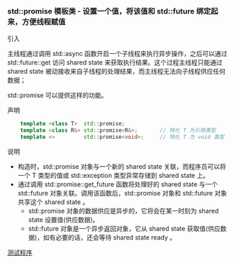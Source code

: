 
### std::promise 模板类 - 设置一个值，将该值和 std::future 绑定起来，方便线程赋值

引入
    
主线程通过调用 std::async 函数开启一个子线程来执行异步操作，之后可以通过 std::future::get 访问 shared state 来获取执行结果。这个过程主线程只能通过 shared state 被动接收来自子线程的处理结果，而主线程无法向子线程供应任何数据；
    
std::promise 可以提供这样的功能。

声明
```c++
    template <class T>  std::promise;
    template <class R&> std::promise<R&>;       // 特化 T 为引用类型
    template <>         std::promise<void>;     // 特化 T 为 void 类型
```

说明
* 构造时，std::promise 对象与一个新的 shared state 关联，而程序员可以将一个 T 类型的值或 std::exception 类型异常存储到 shared state 上。
* 通过调用 std::promise::get_future 函数将处理好的 shared state 与一个 std::future 对象关联。调用该函数后，std::promise 对象和 std::future 对象共享这个 shared state 。
    * std::promise 对象的数据供应是异步的，它将会在某一时刻为 shared state 设置值(供应数据)。
    * std::future 对象是一个异步返回对象，它从 shared state 获取值(供应数据)，如有必要的话，还会等待 shared state ready 。

[测试程序](t/03_promise.cpp)
